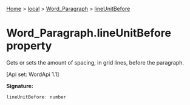 [Home](./index) &gt; [local](local.md) &gt; [Word\_Paragraph](local.word_paragraph.md) &gt; [lineUnitBefore](local.word_paragraph.lineunitbefore.md)

# Word\_Paragraph.lineUnitBefore property

Gets or sets the amount of spacing, in grid lines, before the paragraph. 

 \[Api set: WordApi 1.1\]

**Signature:**
```javascript
lineUnitBefore: number
```
